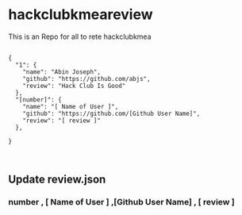 # hackclubkmeareview

This is an Repo for all to rete hackclubkmea

```

{
  "1": {
    "name": "Abin Joseph",
    "github": "https://github.com/abjs",
    "review": "Hack Club Is Good"
  },
  "[number]": {
    "name": "[ Name of User ]",
    "github": "https://github.com/[Github User Name]",
    "review": "[ review ]"
  },

}



```

## Update  review.json

### number , [ Name of User ] ,[Github User Name] , [ review ]
